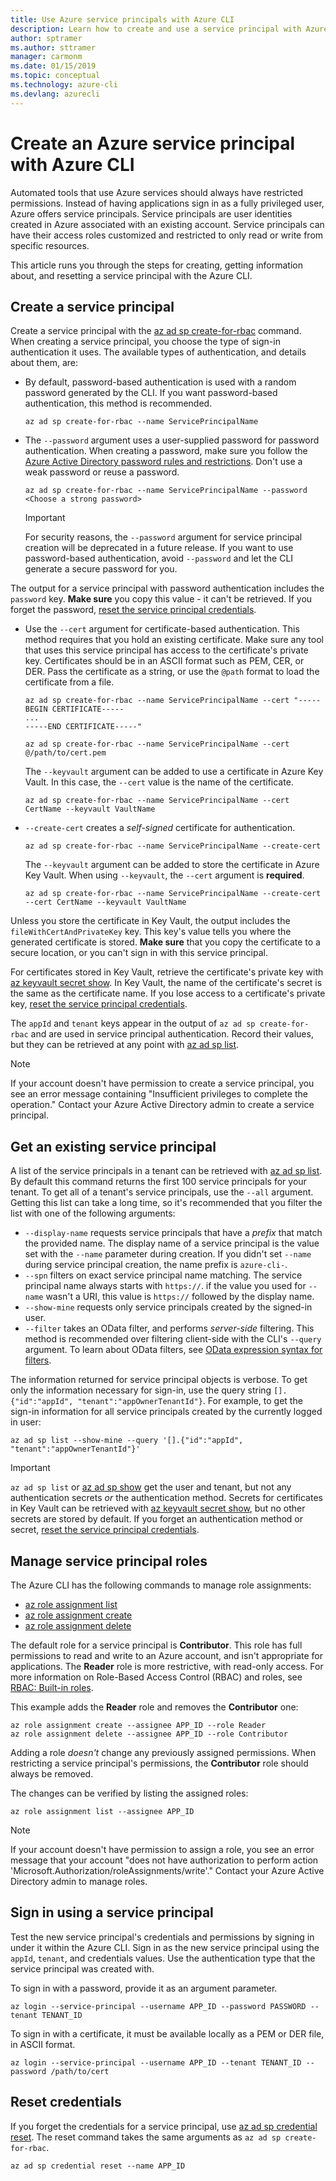```yaml
---
title: Use Azure service principals with Azure CLI
description: Learn how to create and use a service principal with Azure CLI.
author: sptramer
ms.author: sttramer
manager: carmonm
ms.date: 01/15/2019
ms.topic: conceptual
ms.technology: azure-cli
ms.devlang: azurecli
---
```

# Create an Azure service principal with Azure CLI

Automated tools that use Azure services should always have restricted permissions. Instead of having
applications sign in as a fully privileged user, Azure offers service principals. Service principals are user identities created in Azure associated with an existing account. Service principals can have their access roles customized and restricted to only read or write from specific resources.

This article runs you through the steps for creating, getting information about, and resetting a service principal with the Azure CLI.

## Create a service principal

Create a service principal with the [az ad sp create-for-rbac](/cli/azure/ad/sp#az-ad-sp-create-for-rbac) command. When creating a service principal, you choose the type of sign-in authentication it uses. The available types of authentication, and details about them, are:

* By default, password-based authentication is used with a random password generated by the CLI. If you want password-based authentication, this method is recommended.

  ```azurecli-interactive
  az ad sp create-for-rbac --name ServicePrincipalName
  ```

* The `--password` argument uses a user-supplied password for password authentication. When creating a password, make sure you follow the [Azure Active Directory password rules and restrictions](/azure/active-directory/active-directory-passwords-policy). Don't use a weak password or reuse a password.

  ```azurecli-interactive
  az ad sp create-for-rbac --name ServicePrincipalName --password <Choose a strong password>
  ```

  > [!IMPORTANT]
  >
  > For security reasons, the `--password` argument for service principal creation will be deprecated in a future release. If you want to use password-based authentication,
  > avoid `--password` and let the CLI generate a secure password for you.

The output for a service principal with password authentication includes the `password` key. __Make sure__ you copy this value - it can't be retrieved. If you forget the password, [reset the service principal credentials](#reset-credentials).

* Use the `--cert` argument for certificate-based authentication. This method requires that you hold an existing certificate. Make sure any tool that uses this service principal has access to the certificate's private key. Certificates should be in an ASCII format such as PEM, CER, or DER. Pass the certificate as a string, or use the `@path` format to load the certificate from a file.

  ```azurecli-interactive
  az ad sp create-for-rbac --name ServicePrincipalName --cert "-----BEGIN CERTIFICATE-----
  ...
  -----END CERTIFICATE-----"
  ```

  ```azurecli-interactive
  az ad sp create-for-rbac --name ServicePrincipalName --cert @/path/to/cert.pem
  ```

  The `--keyvault` argument can be added to use a certificate in Azure Key Vault. In this case, the `--cert` value is the name of the certificate.

  ```azurecli-interactive
  az ad sp create-for-rbac --name ServicePrincipalName --cert CertName --keyvault VaultName
  ```

* `--create-cert` creates a _self-signed_ certificate for authentication.

  ```azurecli-interactive
  az ad sp create-for-rbac --name ServicePrincipalName --create-cert
  ```

  The `--keyvault` argument can be added to store the certificate in Azure Key Vault. When using `--keyvault`, the `--cert` argument is __required__.

  ```azurecli-interactive
  az ad sp create-for-rbac --name ServicePrincipalName --create-cert --cert CertName --keyvault VaultName
  ```

Unless you store the certificate in Key Vault, the output includes the `fileWithCertAndPrivateKey` key. This key's value tells you where the generated certificate is stored.
__Make sure__ that you copy the certificate to a secure location, or you can't sign in with this service principal.

For certificates stored in Key Vault, retrieve the certificate's private key with [az keyvault secret show](/cli/azure/keyvault/secret#az-keyvault-secret-show). In Key Vault, the name of the certificate's secret
is the same as the certificate name. If you lose access to a certificate's private key, [reset the service principal credentials](#reset-credentials).

The `appId` and `tenant` keys appear in the output of `az ad sp create-for-rbac` and are used in service principal authentication.
Record their values, but they can be retrieved at any point with [az ad sp list](/cli/azure/ad/sp#az-ad-sp-list).

> [!NOTE]
>
> If your account doesn't have permission to create a service principal, you see an error message containing
> "Insufficient privileges to complete the operation." Contact your Azure Active Directory admin to create a service principal.

## Get an existing service principal

A list of the service principals in a tenant can be retrieved with [az ad sp list](/cli/azure/ad/sp#az-ad-sp-list). By default this
command returns the first 100 service principals for your tenant. To get all of a tenant's service principals, use the `--all` argument. Getting this list can take a long time, so it's
recommended that you filter the list with one of the following arguments:

* `--display-name` requests service principals that have a _prefix_ that match the provided name. The display name of a service principal is the value set with the `--name`
  parameter during creation. If you didn't set `--name` during service principal creation, the name prefix is `azure-cli-`.
* `--spn` filters on exact service principal name matching. The service principal name always starts with `https://`.
  if the value you used for `--name` wasn't a URI, this value is `https://` followed by the display name.
* `--show-mine` requests only service principals created by the signed-in user.
* `--filter` takes an OData filter, and performs _server-side_ filtering. This method is recommended over filtering client-side with the CLI's `--query` argument. To learn about OData filters, see [OData expression syntax for filters](/rest/api/searchservice/odata-expression-syntax-for-azure-search).

The information returned for service principal objects is verbose. To get only the information necessary for sign-in, use the query string
`[].{"id":"appId", "tenant":"appOwnerTenantId"}`. For example, to get the sign-in information for all service principals created by the currently logged in user:

```azurecli-interactive
az ad sp list --show-mine --query '[].{"id":"appId", "tenant":"appOwnerTenantId"}'
```

> [!IMPORTANT]
>
> `az ad sp list` or [az ad sp show](/cli/azure/ad/sp#az-ad-sp-show) get the user and tenant, but not any authentication secrets _or_ the authentication method.
> Secrets for certificates in Key Vault can be retrieved with [az keyvault secret show](/cli/azure/keyvault/secret#az-keyvault-secret-show), but no other secrets are stored by default.
> If you forget an authentication method or secret, [reset the service principal credentials](#reset-credentials).

## Manage service principal roles

The Azure CLI has the following commands to manage role assignments:

* [az role assignment list](/cli/azure/role/assignment#az-role-assignment-list)
* [az role assignment create](/cli/azure/role/assignment#az-role-assignment-create)
* [az role assignment delete](/cli/azure/role/assignment#az-role-assignment-delete)

The default role for a service principal is **Contributor**. This role has full permissions to read and write to an Azure account, and isn't appropriate for applications. The **Reader** role is more restrictive, with read-only access.  For more information on Role-Based Access Control (RBAC) and roles, see [RBAC: Built-in roles](/azure/active-directory/role-based-access-built-in-roles).

This example adds the **Reader** role and removes the **Contributor** one:

```azurecli-interactive
az role assignment create --assignee APP_ID --role Reader
az role assignment delete --assignee APP_ID --role Contributor
```

Adding a role _doesn't_ change any previously assigned permissions. When restricting a service principal's permissions, the __Contributor__ role should always be removed.

The changes can be verified by listing the assigned roles:

```azurecli-interactive
az role assignment list --assignee APP_ID
```

> [!NOTE]
> If your account doesn't have permission to assign a role, you see an error message that your account "does not have authorization to
> perform action 'Microsoft.Authorization/roleAssignments/write'." Contact your Azure Active Directory admin to manage roles.

## Sign in using a service principal

Test the new service principal's credentials and permissions by signing in under it within the Azure CLI. Sign in as the new service principal using the `appId`, `tenant`, and credentials values. Use the authentication type that the service principal was created with.

To sign in with a password, provide it as an argument parameter.

```azurecli-interactive
az login --service-principal --username APP_ID --password PASSWORD --tenant TENANT_ID
```

To sign in with a certificate, it must be available locally as a PEM or DER file, in ASCII format.

```azurecli-interactive
az login --service-principal --username APP_ID --tenant TENANT_ID --password /path/to/cert
```

## Reset credentials

If you forget the credentials for a service principal, use [az ad sp credential reset](/cli/azure/ad/sp/credential#az-ad-sp-credential-reset). The reset command takes the same arguments
as `az ad sp create-for-rbac`.

```azurecli-interactive
az ad sp credential reset --name APP_ID
```
